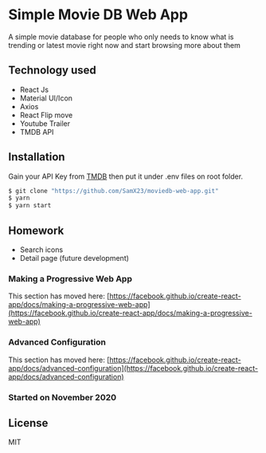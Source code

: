 # Simple Movie DB Web App

A simple movie database for people who only needs to know what is trending or latest movie right now and start browsing more about them

## Technology used

- React Js
- Material UI/Icon
- Axios
- React Flip move
- Youtube Trailer
- TMDB API

## Installation

Gain your API Key from [TMDB](https://www.themoviedb.org/) then put it under .env files on root folder.

```sh
$ git clone "https://github.com/SamX23/moviedb-web-app.git"
$ yarn
$ yarn start
```

## Homework

- Search icons
- Detail page (future development)

### Making a Progressive Web App

This section has moved here: [https://facebook.github.io/create-react-app/docs/making-a-progressive-web-app](https://facebook.github.io/create-react-app/docs/making-a-progressive-web-app)

### Advanced Configuration

This section has moved here: [https://facebook.github.io/create-react-app/docs/advanced-configuration](https://facebook.github.io/create-react-app/docs/advanced-configuration)

### Started on November 2020

## License

MIT